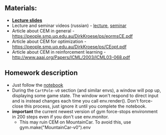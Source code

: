## Materials:
* [__Lecture slides__](https://docviewer.yandex.ru/?url=ya-disk-public%3A%2F%2FG3IXcG62RwNUGSSos%2BuGhtgXNfsBjP9RxUtUfgCffIk%3D%3A%2Flecture1.pdf&name=lecture1.pdf&c=58a61ec9256c)
* Lecture and seminar videos (russian) - [lecture](https://yadi.sk/i/5yf_4oGI3EDJhJ), [seminar](https://yadi.sk/i/dPsWYMK13EDJj7)
* Article about CEM in general - https://people.smp.uq.edu.au/DirkKroese/ps/eormsCE.pdf
* Article about CEM for optimization - https://people.smp.uq.edu.au/DirkKroese/ps/CEopt.pdf
* Article about CEM in reinforcement learning - http://www.aaai.org/Papers/ICML/2003/ICML03-068.pdf

## Homework description
* Just follow the [notebook](https://github.com/yandexdataschool/Practical_RL/blob/master/week1/crossentropy_method.ipynb)
* During the `CartPole-v0` section (and similar envs), a window will pop up, displaying some game state. The window won't respond to direct input and is instead changes each time you call env.render(). Don't force-close this process, just ignore it until you complete the notebook.
* __important__ the current newest version of gym force-stops environment in 200 steps even if you don't use env.monitor.
  * This may ruin CEM on MountainCar. To avoid this, use gym.make("MountainCar-v0").env
